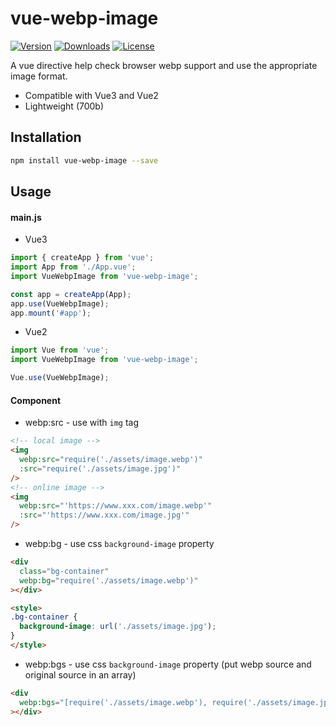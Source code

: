 # vue-webp-image

<p>
  <a href="https://www.npmjs.com/package/vue-webp-image"><img src="https://img.shields.io/npm/v/vue-webp-image.svg" alt="Version"></a>
  <a href="https://www.npmjs.com/package/vue-webp-image"><img src="https://img.shields.io/npm/dt/vue-webp-image.svg" alt="Downloads"></a>
  <a href="https://www.npmjs.com/package/vue-webp-image"><img src="https://img.shields.io/npm/l/vue-webp-image.svg" alt="License"></a>
</p>

A vue directive help check browser webp support and use the appropriate image format.

- Compatible with Vue3 and Vue2
- Lightweight (700b)

## Installation

```sh
npm install vue-webp-image --save
```

## Usage

#### main.js

- Vue3

```javascript
import { createApp } from 'vue';
import App from './App.vue';
import VueWebpImage from 'vue-webp-image';

const app = createApp(App);
app.use(VueWebpImage);
app.mount('#app');
```

- Vue2

```javascript
import Vue from 'vue';
import VueWebpImage from 'vue-webp-image';

Vue.use(VueWebpImage);
```

#### Component

- webp:src - use with `img` tag

```html
<!-- local image -->
<img
  webp:src="require('./assets/image.webp')"
  :src="require('./assets/image.jpg')"
/>
<!-- online image -->
<img
  webp:src="'https://www.xxx.com/image.webp'"
  :src="'https://www.xxx.com/image.jpg'"
/>
```

- webp:bg - use css `background-image` property

```html
<div
  class="bg-container"
  webp:bg="require('./assets/image.webp')"
></div>

<style>
.bg-container {
  background-image: url('./assets/image.jpg');
}
</style>
```

- webp:bgs - use css `background-image` property (put webp source and original source in an array)

```html
<div
  webp:bgs="[require('./assets/image.webp'), require('./assets/image.jpg')]"
></div>
```